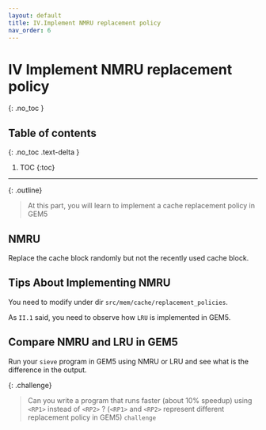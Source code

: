 ```yaml
---
layout: default
title: IV.Implement NMRU replacement policy
nav_order: 6
---
```


# IV Implement NMRU replacement policy
{: .no_toc }

## Table of contents
{: .no_toc .text-delta }

1. TOC
{:toc}
---

{: .outline}
> At this part, you will learn to implement a cache replacement policy in GEM5

## NMRU

Replace the cache block randomly but not the recently used cache block.

## Tips About Implementing NMRU

You need to modify under dir `src/mem/cache/replacement_policies`.

As `II.1` said, you need to observe how `LRU` is implemented in GEM5.

## Compare NMRU and LRU in GEM5

Run your `sieve` program in GEM5 using NMRU or LRU and see what is the difference in the output.

{: .challenge}
> Can you write a program that runs faster (about 10% speedup) using `<RP1>` instead of `<RP2>` ? (`<RP1>` and `<RP2>` represent different replacement policy in GEM5) `challenge`

